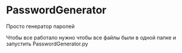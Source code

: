 # PasswordGenerator
Просто генератор паролей

Чтобы все работало нужно чтобы все файлы были в одной папке и запустить PasswordGenerator.py
